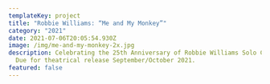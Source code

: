 ```yaml
---
templateKey: project
title: "Robbie Williams: “Me and My Monkey”"
category: "2021"
date: 2021-07-06T20:05:54.930Z
image: /img/me-and-my-monkey-2x.jpg
description: Celebrating the 25th Anniversary of Robbie Williams Solo Career.
  Due for theatrical release September/October 2021.
featured: false
---
```

